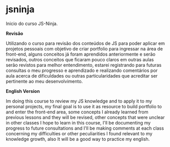 # jsninja

Inicio do curso JS-Ninja.

**Revisão**

Utilizando o curso para revisão dos conteúdos de JS para poder aplicar em projetos pessoais com objetivo de 
criar portfolio para ingressar na área de front-end, alguns conceitos já foram aprendidos anteriormente e serão
revisados, outros conceitos que ficaram pouco claros em outras aulas serão revistos para melhor entendimento,
estarei registrando para futuras consultas o meu progresso e aprendizado e realizando comentários por aula acerca
de dificuldades ou outras particularidades que acreditar ser pertinente ao meu desenvolvimento.

**English Version**

Im doing this course to review my JS knowledge and to apply it to my personal projects, my final goal is to use it
as resource to build portfolio to and enter the front-end area, some concepts I already learned from previous lessons and they will be revised, other concepts that were unclear in other classes I hope to learn in this course,
I'll be documenting my progress to future consultations and I'll be making comments at each class concerning my difficulties or other peculiarities I found relevant to my knowledge growth, also It will be a good way to practice my english. 
